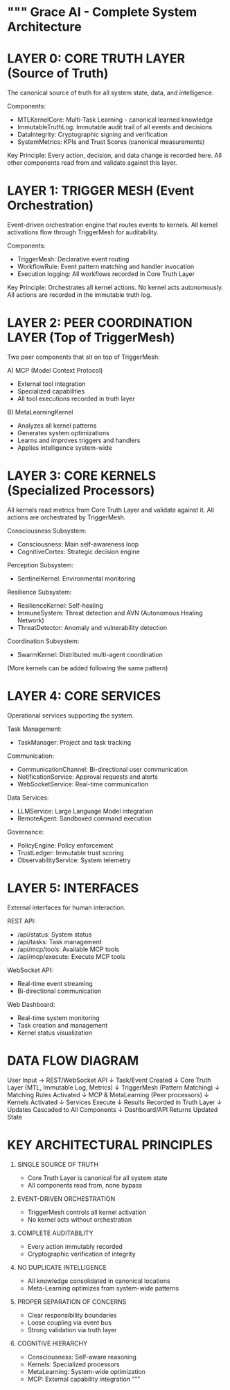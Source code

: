"""
Grace AI - Complete System Architecture
=====================================

LAYER 0: CORE TRUTH LAYER (Source of Truth)
=============================================
The canonical source of truth for all system state, data, and intelligence.

Components:
- MTLKernelCore: Multi-Task Learning - canonical learned knowledge
- ImmutableTruthLog: Immutable audit trail of all events and decisions
- DataIntegrity: Cryptographic signing and verification
- SystemMetrics: KPIs and Trust Scores (canonical measurements)

Key Principle: Every action, decision, and data change is recorded here.
All other components read from and validate against this layer.


LAYER 1: TRIGGER MESH (Event Orchestration)
============================================
Event-driven orchestration engine that routes events to kernels.
All kernel activations flow through TriggerMesh for auditability.

Components:
- TriggerMesh: Declarative event routing
- WorkflowRule: Event pattern matching and handler invocation
- Execution logging: All workflows recorded in Core Truth Layer

Key Principle: Orchestrates all kernel actions. No kernel acts autonomously.
All actions are recorded in the immutable truth log.


LAYER 2: PEER COORDINATION LAYER (Top of TriggerMesh)
====================================================
Two peer components that sit on top of TriggerMesh:

A) MCP (Model Context Protocol)
   - External tool integration
   - Specialized capabilities
   - All tool executions recorded in truth layer

B) MetaLearningKernel
   - Analyzes all kernel patterns
   - Generates system optimizations
   - Learns and improves triggers and handlers
   - Applies intelligence system-wide


LAYER 3: CORE KERNELS (Specialized Processors)
===============================================
All kernels read metrics from Core Truth Layer and validate against it.
All actions are orchestrated by TriggerMesh.

Consciousness Subsystem:
- Consciousness: Main self-awareness loop
- CognitiveCortex: Strategic decision engine

Perception Subsystem:
- SentinelKernel: Environmental monitoring

Resilience Subsystem:
- ResilienceKernel: Self-healing
- ImmuneSystem: Threat detection and AVN (Autonomous Healing Network)
- ThreatDetector: Anomaly and vulnerability detection

Coordination Subsystem:
- SwarmKernel: Distributed multi-agent coordination

(More kernels can be added following the same pattern)


LAYER 4: CORE SERVICES
=======================
Operational services supporting the system.

Task Management:
- TaskManager: Project and task tracking

Communication:
- CommunicationChannel: Bi-directional user communication
- NotificationService: Approval requests and alerts
- WebSocketService: Real-time communication

Data Services:
- LLMService: Large Language Model integration
- RemoteAgent: Sandboxed command execution

Governance:
- PolicyEngine: Policy enforcement
- TrustLedger: Immutable trust scoring
- ObservabilityService: System telemetry


LAYER 5: INTERFACES
===================
External interfaces for human interaction.

REST API:
- /api/status: System status
- /api/tasks: Task management
- /api/mcp/tools: Available MCP tools
- /api/mcp/execute: Execute MCP tools

WebSocket API:
- Real-time event streaming
- Bi-directional communication

Web Dashboard:
- Real-time system monitoring
- Task creation and management
- Kernel status visualization


DATA FLOW DIAGRAM
=================

User Input → REST/WebSocket API
            ↓
Task/Event Created
            ↓
Core Truth Layer (MTL, Immutable Log, Metrics)
            ↓
TriggerMesh (Pattern Matching)
            ↓
Matching Rules Activated
            ↓
MCP & MetaLearning (Peer processors)
            ↓
Kernels Activated
            ↓
Services Execute
            ↓
Results Recorded in Truth Layer
            ↓
Updates Cascaded to All Components
            ↓
Dashboard/API Returns Updated State


KEY ARCHITECTURAL PRINCIPLES
=============================

1. SINGLE SOURCE OF TRUTH
   - Core Truth Layer is canonical for all system state
   - All components read from, none bypass

2. EVENT-DRIVEN ORCHESTRATION
   - TriggerMesh controls all kernel activation
   - No kernel acts without orchestration

3. COMPLETE AUDITABILITY
   - Every action immutably recorded
   - Cryptographic verification of integrity

4. NO DUPLICATE INTELLIGENCE
   - All knowledge consolidated in canonical locations
   - Meta-Learning optimizes from system-wide patterns

5. PROPER SEPARATION OF CONCERNS
   - Clear responsibility boundaries
   - Loose coupling via event bus
   - Strong validation via truth layer

6. COGNITIVE HIERARCHY
   - Consciousness: Self-aware reasoning
   - Kernels: Specialized processors
   - MetaLearning: System-wide optimization
   - MCP: External capability integration
"""
